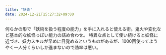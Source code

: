 ```yaml
---
title: "妖術"
date: 2024-12-21T15:27:32+09:00
---
```

何らかの形で「妖術を扱う程度の能力」を手に入れると使える術。鬼火や変化など基本的な妖怪っぽい能力の詰め合わせ。
特異な点として使い続けると妖怪に近づき、妖力スキルが早めに目覚めるというものがあるが、1000回使ってようやく一人分くらいしか進まないので効率は悪い。
